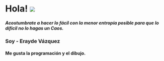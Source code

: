 # Hola! ![](https://scontent.ftij3-1.fna.fbcdn.net/v/t39.30808-6/362655067_1745978375862078_4016282351149644173_n.jpg?_nc_cat=111&ccb=1-7&_nc_sid=dd5e9f&_nc_ohc=Bp1sndYLeQQAX-kXp70&_nc_ht=scontent.ftij3-1.fna&oh=00_AfAF17Mj9hFSrQA_uY3i-qPKge9oymagxR7YNuu2jnbhag&oe=65A72DA7)

#####  Acostumbrate a hacer  lo fácil con la menor entropía posible para que lo díficil no lo hagas un Caos.

### Soy - Erayde Vázquez

#### Me gusta la programación y el dibujo.
